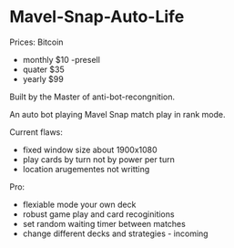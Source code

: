 # Mavel-Snap-Auto-Life
Prices: Bitcoin 
- monthly $10 -presell
- quater $35 
- yearly $99 

Built by the Master of anti-bot-recongnition.

An auto bot playing Mavel Snap match play in rank mode.

Current flaws:
- fixed window size about 1900x1080
- play cards by turn not by power per turn
- location arugementes not writting

Pro:
- flexiable mode your own deck
- robust game play and card recoginitions
- set random waiting timer between matches
- change different decks and strategies - incoming
  

